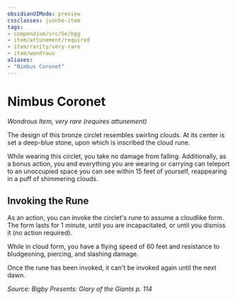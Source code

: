 ```yaml
---
obsidianUIMode: preview
cssclasses: json5e-item
tags:
- compendium/src/5e/bgg
- item/attunement/required
- item/rarity/very-rare
- item/wondrous
aliases: 
- "Nimbus Coronet"
---
```

# Nimbus Coronet
*Wondrous Item, very rare (requires attunement)*  


The design of this bronze circlet resembles swirling clouds. At its center is set a deep-blue stone, upon which is inscribed the cloud rune.

While wearing this circlet, you take no damage from falling. Additionally, as a bonus action, you and everything you are wearing or carrying can teleport to an unoccupied space you can see within 15 feet of yourself, reappearing in a puff of shimmering clouds.

## Invoking the Rune

As an action, you can invoke the circlet's rune to assume a cloudlike form. The form lasts for 1 minute, until you are incapacitated, or until you dismiss it (no action required).

While in cloud form, you have a flying speed of 60 feet and resistance to bludgeoning, piercing, and slashing damage.

Once the rune has been invoked, it can't be invoked again until the next dawn.

*Source: Bigby Presents: Glory of the Giants p. 114*